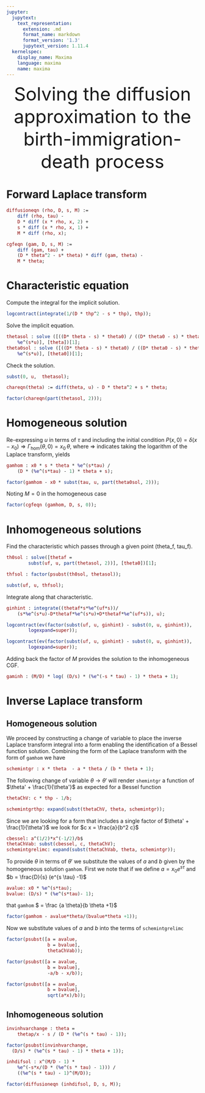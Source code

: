 ```yaml
---
jupyter:
  jupytext:
    text_representation:
      extension: .md
      format_name: markdown
      format_version: '1.3'
      jupytext_version: 1.11.4
  kernelspec:
    display_name: Maxima
    language: maxima
    name: maxima
---
```


<center><font size="+4">Solving the diffusion approximation to the birth-immigration-death process</font></center>


# Forward Laplace transform

```maxima tags=[]
diffusioneqn (rho, D, s, M) := 
    diff (rho, tau) -
    D * diff (x * rho, x, 2) +
    s * diff (x * rho, x, 1) +
    M * diff (rho, x);
```

```maxima
cgfeqn (gam, D, s, M) := 
    diff (gam, tau) +
    (D * theta^2 - s* theta) * diff (gam, theta) -
    M * theta;
```

# Characteristic equation


Compute the integral for the implicit solution.

```maxima
logcontract(integrate(1/(D * thp^2 - s * thp), thp));
```

Solve the implicit equation.

```maxima
thetasol : solve ([((D* theta - s) * theta0) / ((D* theta0 - s) * theta) =
    %e^(s*u)], [theta])[1];
theta0sol : solve ([((D* theta - s) * theta0) / ((D* theta0 - s) * theta) =
    %e^(s*u)], [theta0])[1];
```

Check the solution.

```maxima
subst(0, u,  thetasol);
```

```maxima tags=[]
chareqn(theta) := diff(theta, u) - D * theta^2 + s * theta;
```

```maxima
factor(chareqn(part(thetasol, 2)));
```

# Homogeneous solution


Re-expressing $u$ in terms of $\tau$ and including the initial condition $P(x,0) = \delta(x-x_0) \Rightarrow \Gamma_{\mathrm{hom}}(\theta, 0)=x_0 \, \theta$, where $\Rightarrow$ indicates taking the logarithm of the Laplace transform, yields

```maxima
gamhom : x0 * s * theta * %e^(s*tau) / 
    (D * (%e^(s*tau) - 1) * theta + s);
```

```maxima
factor(gamhom - x0 * subst(tau, u, part(theta0sol, 2)));
```

Noting $M=0$ in the homogeneous case

```maxima
factor(cgfeqn (gamhom, D, s, 0));
```

# Inhomogeneous solutions


Find the characteristic which passes through a given point (theta_f, tau_f).

```maxima
th0sol : solve([thetaf = 
        subst(uf, u, part(thetasol, 2))], [theta0])[1];
```

```maxima
thfsol : factor(psubst(th0sol, thetasol));
```

```maxima
subst(uf, u, thfsol);
```

Integrate along that characteristic.

```maxima
ginhint : integrate((thetaf*s*%e^(uf*s))/
    (s*%e^(s*u)-D*thetaf*%e^(s*u)+D*thetaf*%e^(uf*s)), u);
```

```maxima
logcontract(ev(factor(subst(uf, u, ginhint) - subst(0, u, ginhint)), 
        logexpand=super));
```

```maxima
logcontract(ev(factor(subst(uf, u, ginhint) - subst(0, u, ginhint)), 
        logexpand=super));
```

Adding back the factor of $M$ provides the solution to the inhomogeneous CGF.

```maxima
gaminh : (M/D) * log( (D/s) * (%e^(-s * tau) - 1) * theta + 1);
```

# Inverse Laplace transform


## Homogeneous solution


We proceed by constructing a change of variable to place the inverse Laplace transform integral into a form enabling the identification of a Bessel function solution. Combining the form of the Laplace transform with the form of `gamhom` we have

```maxima
schemintgr : x * theta  - a * theta / (b * theta + 1);
```

The following change of variable $\theta \rightarrow \theta'$ will render `shemintgr` a function of $\theta' + \frac{1}{\theta'}$ as expected for a Bessel function

```maxima tags=[]
thetaChV: c * thp - 1/b;
```

```maxima tags=[]
schemintgrthp: expand(subst(thetaChV, theta, schemintgr));
```

Since we are looking for a form that includes a single factor of $\theta' + \frac{1}{\theta'}$ we look for $c x = \frac{a}{b^2 c}$

```maxima tags=[]
cbessel: a^(1/2)*x^(-1/2)/b$
thetaChVab: subst(cbessel, c, thetaChV);
schemintgrelimc: expand(subst(thetaChVab, theta, schemintgr));
```

To provide $\theta$ in terms of $\theta'$ we substitute the values of $a$ and $b$ given by the homogeneous solution `gamhom`. First we note that if we define $a = x_0  e^{s \tau}$ and $b = \frac{D}{s} (e^{s \tau} -1)$

```maxima tags=[]
avalue: x0 * %e^(s*tau);
bvalue: (D/s) * (%e^(s*tau)- 1);
```

that `gamhom` $ = \frac {a \theta}{b \theta +1}$

```maxima tags=[]
factor(gamhom - avalue*theta/(bvalue*theta +1));
```

Now we substitute values of $a$ and $b$ into the terms of `schemintgrelimc`


```maxima tags=[]
factor(psubst([a = avalue, 
               b = bvalue],
               thetaChVab));
```

```maxima tags=[]
factor(psubst([a = avalue, 
               b = bvalue],
               -a/b - x/b));
```

```maxima tags=[]
factor(psubst([a = avalue, 
               b = bvalue],
               sqrt(a*x)/b));
```

## Inhomogeneous solution

```maxima
invinhvarchange : theta = 
    thetap/x - s / (D * (%e^(s * tau) - 1));
```

```maxima
factor(psubst(invinhvarchange, 
  (D/s) * (%e^(s * tau) - 1) * theta + 1));
```

```maxima
inhdifsol : x^(M/D - 1) * 
    %e^(-s*x/(D * (%e^(s * tau) - 1))) /
    ((%e^(s * tau) - 1)^(M/D));
```

```maxima
factor(diffusioneqn (inhdifsol, D, s, M));
```
